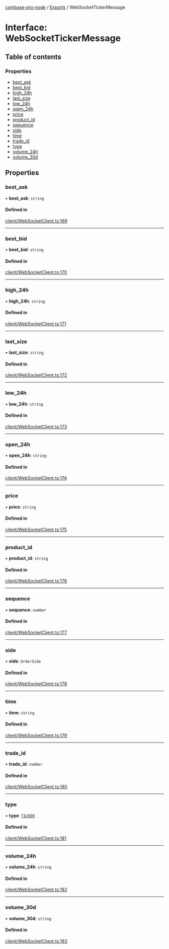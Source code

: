 [coinbase-pro-node](../README.md) / [Exports](../modules.md) / WebSocketTickerMessage

# Interface: WebSocketTickerMessage

## Table of contents

### Properties

- [best_ask](WebSocketTickerMessage.md#best_ask)
- [best_bid](WebSocketTickerMessage.md#best_bid)
- [high_24h](WebSocketTickerMessage.md#high_24h)
- [last_size](WebSocketTickerMessage.md#last_size)
- [low_24h](WebSocketTickerMessage.md#low_24h)
- [open_24h](WebSocketTickerMessage.md#open_24h)
- [price](WebSocketTickerMessage.md#price)
- [product_id](WebSocketTickerMessage.md#product_id)
- [sequence](WebSocketTickerMessage.md#sequence)
- [side](WebSocketTickerMessage.md#side)
- [time](WebSocketTickerMessage.md#time)
- [trade_id](WebSocketTickerMessage.md#trade_id)
- [type](WebSocketTickerMessage.md#type)
- [volume_24h](WebSocketTickerMessage.md#volume_24h)
- [volume_30d](WebSocketTickerMessage.md#volume_30d)

## Properties

### best_ask

• **best_ask**: `string`

#### Defined in

[client/WebSocketClient.ts:169](https://github.com/bennycode/coinbase-pro-node/blob/6b575f0/src/client/WebSocketClient.ts#L169)

---

### best_bid

• **best_bid**: `string`

#### Defined in

[client/WebSocketClient.ts:170](https://github.com/bennycode/coinbase-pro-node/blob/6b575f0/src/client/WebSocketClient.ts#L170)

---

### high_24h

• **high_24h**: `string`

#### Defined in

[client/WebSocketClient.ts:171](https://github.com/bennycode/coinbase-pro-node/blob/6b575f0/src/client/WebSocketClient.ts#L171)

---

### last_size

• **last_size**: `string`

#### Defined in

[client/WebSocketClient.ts:172](https://github.com/bennycode/coinbase-pro-node/blob/6b575f0/src/client/WebSocketClient.ts#L172)

---

### low_24h

• **low_24h**: `string`

#### Defined in

[client/WebSocketClient.ts:173](https://github.com/bennycode/coinbase-pro-node/blob/6b575f0/src/client/WebSocketClient.ts#L173)

---

### open_24h

• **open_24h**: `string`

#### Defined in

[client/WebSocketClient.ts:174](https://github.com/bennycode/coinbase-pro-node/blob/6b575f0/src/client/WebSocketClient.ts#L174)

---

### price

• **price**: `string`

#### Defined in

[client/WebSocketClient.ts:175](https://github.com/bennycode/coinbase-pro-node/blob/6b575f0/src/client/WebSocketClient.ts#L175)

---

### product_id

• **product_id**: `string`

#### Defined in

[client/WebSocketClient.ts:176](https://github.com/bennycode/coinbase-pro-node/blob/6b575f0/src/client/WebSocketClient.ts#L176)

---

### sequence

• **sequence**: `number`

#### Defined in

[client/WebSocketClient.ts:177](https://github.com/bennycode/coinbase-pro-node/blob/6b575f0/src/client/WebSocketClient.ts#L177)

---

### side

• **side**: `OrderSide`

#### Defined in

[client/WebSocketClient.ts:178](https://github.com/bennycode/coinbase-pro-node/blob/6b575f0/src/client/WebSocketClient.ts#L178)

---

### time

• **time**: `string`

#### Defined in

[client/WebSocketClient.ts:179](https://github.com/bennycode/coinbase-pro-node/blob/6b575f0/src/client/WebSocketClient.ts#L179)

---

### trade_id

• **trade_id**: `number`

#### Defined in

[client/WebSocketClient.ts:180](https://github.com/bennycode/coinbase-pro-node/blob/6b575f0/src/client/WebSocketClient.ts#L180)

---

### type

• **type**: [`TICKER`](../enums/WebSocketResponseType.md#ticker)

#### Defined in

[client/WebSocketClient.ts:181](https://github.com/bennycode/coinbase-pro-node/blob/6b575f0/src/client/WebSocketClient.ts#L181)

---

### volume_24h

• **volume_24h**: `string`

#### Defined in

[client/WebSocketClient.ts:182](https://github.com/bennycode/coinbase-pro-node/blob/6b575f0/src/client/WebSocketClient.ts#L182)

---

### volume_30d

• **volume_30d**: `string`

#### Defined in

[client/WebSocketClient.ts:183](https://github.com/bennycode/coinbase-pro-node/blob/6b575f0/src/client/WebSocketClient.ts#L183)
